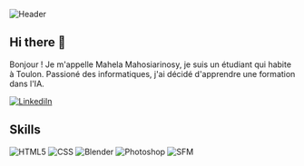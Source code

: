![Header](https://png.pngtree.com/thumb_back/fh260/background/20210906/pngtree-ai-artificial-intelligence-starry-sky-portrait-blue-technology-banner-image_804237.jpg)

## Hi there 👋
Bonjour ! Je m'appelle Mahela Mahosiarinosy, je suis un étudiant qui habite à Toulon. Passioné des informatiques, j'ai décidé d'apprendre une formation dans l'IA.

[![LinkediIn](https://cdn.iconscout.com/icon/free/png-256/free-linkedin-49-226551.png?f=webp)](https://www.linkedin.com/in/mahela-maho-8a2b7124b/) 


## Skills
![HTML5](https://e7.pngegg.com/pngimages/780/934/png-clipart-html-logo-html5-logo-icons-logos-emojis-tech-companies-thumbnail.png)
![CSS](https://e7.pngegg.com/pngimages/603/759/png-clipart-css3-cascading-style-sheets-logo-html-world-wide-web-blue-angle-thumbnail.png)
![Blender](https://e7.pngegg.com/pngimages/770/966/png-clipart-blender-computer-icons-rendering-blender-3d-computer-graphics-text-thumbnail.png)
![Photoshop](https://e7.pngegg.com/pngimages/719/831/png-clipart-adobe-creative-cloud-computer-icons-editing-shop-icon-blue-text-thumbnail.png)
![SFM](https://e7.pngegg.com/pngimages/199/1006/png-clipart-source-filmmaker-youtube-film-director-source-logo-video-game-thumbnail.png)


<!--
**MahelaMaho83/MahelaMaho83** is a ✨ _special_ ✨ repository because its `README.md` (this file) appears on your GitHub profile.

Here are some ideas to get you started:

- 🔭 I’m currently working on ...
- 🌱 I’m currently learning ...
- 👯 I’m looking to collaborate on ...
- 🤔 I’m looking for help with ...
- 💬 Ask me about ...
- 📫 How to reach me: ...
- 😄 Pronouns: ...
- ⚡ Fun fact: ...
-->
